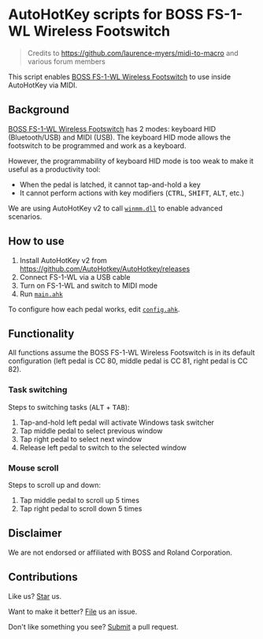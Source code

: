# AutoHotKey scripts for BOSS FS-1-WL Wireless Footswitch

> Credits to https://github.com/laurence-myers/midi-to-macro and various forum members

This script enables [BOSS FS-1-WL Wireless Footswitch](https://www.boss.info/us/products/fs-1-wl/) to use inside AutoHotKey via MIDI.

## Background

[BOSS FS-1-WL Wireless Footswitch](https://www.boss.info/us/products/fs-1-wl/) has 2 modes: keyboard HID (Bluetooth/USB) and MIDI (USB). The keyboard HID mode allows the footswitch to be programmed and work as a keyboard.

However, the programmability of keyboard HID mode is too weak to make it useful as a productivity tool:

- When the pedal is latched, it cannot tap-and-hold a key
- It cannot perform actions with key modifiers (<kbd>CTRL</kbd>, <kbd>SHIFT</kbd>, <kbd>ALT</kbd>, etc.)

We are using AutoHotKey v2 to call [`winmm.dll`](https://learn.microsoft.com/en-us/windows/win32/api/mmeapi/nf-mmeapi-midiinopen) to enable advanced scenarios.

## How to use

1. Install AutoHotKey v2 from https://github.com/AutoHotkey/AutoHotkey/releases
1. Connect FS-1-WL via a USB cable
1. Turn on FS-1-WL and switch to MIDI mode
1. Run [`main.ahk`](tree/main/main.ahk)

To configure how each pedal works, edit [`config.ahk`](tree/main/config.ahk).

## Functionality

All functions assume the BOSS FS-1-WL Wireless Footswitch is in its default configuration (left pedal is CC 80, middle pedal is CC 81, right pedal is CC 82).

### Task switching

Steps to switching tasks (<kbd>ALT</kbd> + <kbd>TAB</kbd>):

1. Tap-and-hold left pedal will activate Windows task switcher
1. Tap middle pedal to select previous window
1. Tap right pedal to select next window
1. Release left pedal to switch to the selected window

### Mouse scroll

Steps to scroll up and down:

1. Tap middle pedal to scroll up 5 times
1. Tap right pedal to scroll down 5 times

## Disclaimer

We are not endorsed or affiliated with BOSS and Roland Corporation.

## Contributions

Like us? [Star](https://github.com/compulim/autohotkey-boss-fs-1-wl/stargazers) us.

Want to make it better? [File](https://github.com/compulim/autohotkey-boss-fs-1-wl/issues) us an issue.

Don't like something you see? [Submit](https://github.com/compulim/autohotkey-boss-fs-1-wl/pulls) a pull request.
